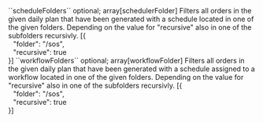 <tr><td>``scheduleFolders``</td>
	
<td>optional; array[schedulerFolder]</td>
	
<td>Filters all orders in the given daily plan that have been generated with a schedule located in one of the given folders.
Depending on the value for "recursive" also in one of the subfolders recursivly.
</td>
<td> [{
  <div style="padding-left:10px;">"folder": "/sos",</div>
  <div style="padding-left:10px;">"recursive": true</div>
  }]
  </td>
<td></td>
	
</tr>

<tr><td>``workflowFolders``</td>
	
<td>optional; array[workflowFolder]</td>
	
<td>Filters all orders in the given daily plan that have been generated with a schedule assigned to a workflow located in one of the given folders.
Depending on the value for "recursive" also in one of the subfolders recursivly.
</td>
<td> [{
  <div style="padding-left:10px;">"folder": "/sos",</div>
  <div style="padding-left:10px;">"recursive": true</div>
  }]
  </td>
<td></td>
	
</tr>
